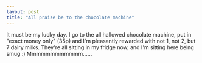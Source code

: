 ```yaml
---
layout: post
title: "All praise be to the chocolate machine"
---
```

It must be my lucky day. I go to the all hallowed chocolate machine, put in
"exact money only" (35p) and I'm pleasantly rewarded with not 1, not 2, but 7
dairy milks. They're all sitting in my fridge now, and I'm sitting here being
smug :) Mmmmmmmmmmmm......
